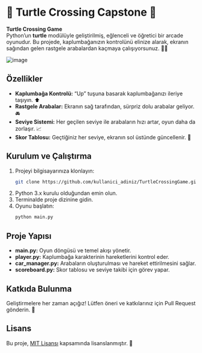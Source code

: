 # 🌸 Turtle Crossing Capstone 🌸

**Turtle Crossing Game**  
Python’un **turtle** modülüyle geliştirilmiş, eğlenceli ve öğretici bir arcade oyunudur. Bu projede, kaplumbağanızın kontrolünü elinize alarak, ekranın sağından gelen rastgele arabalardan kaçmaya çalışıyorsunuz. 🚗🐢


![image](https://github.com/user-attachments/assets/8c0e7b5c-9ae4-4e17-ab21-e8866772bd08)


## Özellikler
- **Kaplumbağa Kontrolü:** “Up” tuşuna basarak kaplumbağanızı ileriye taşıyın. ⬆️
- **Rastgele Arabalar:** Ekranın sağ tarafından, sürpriz dolu arabalar geliyor. 🚘
- **Seviye Sistemi:** Her geçilen seviye ile arabaların hızı artar, oyun daha da zorlaşır. 📈
- **Skor Tablosu:** Geçtiğiniz her seviye, ekranın sol üstünde güncellenir. 🎯

## Kurulum ve Çalıştırma
1. Projeyi bilgisayarınıza klonlayın:
   ```bash
   git clone https://github.com/kullanici_adiniz/TurtleCrossingGame.git
   ```
2. Python 3.x kurulu olduğundan emin olun.
3. Terminalde proje dizinine gidin.
4. Oyunu başlatın:
   ```bash
   python main.py
   ```

## Proje Yapısı
- **main.py:** Oyun döngüsü ve temel akışı yönetir.
- **player.py:** Kaplumbağa karakterinin hareketlerini kontrol eder.
- **car_manager.py:** Arabaların oluşturulması ve hareket ettirilmesini sağlar.
- **scoreboard.py:** Skor tablosu ve seviye takibi için görev yapar.

## Katkıda Bulunma
Geliştirmelere her zaman açığız! Lütfen öneri ve katkılarınız için Pull Request gönderin. 💖

## Lisans
Bu proje, [MIT Lisansı](LICENSE) kapsamında lisanslanmıştır. 📜
